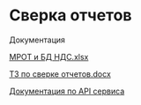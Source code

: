 # Сверка отчетов
Документация

[МРОТ и БД НДС.xlsx](Documentation/МРОТ%20и%20БД%20НДС.xlsx)

[ТЗ по сверке отчетов.docx](Documentation/ТЗ%20по%20сверке%20отчетов.docx)

[Документация по API сервиса](Documentation/Api.md)
